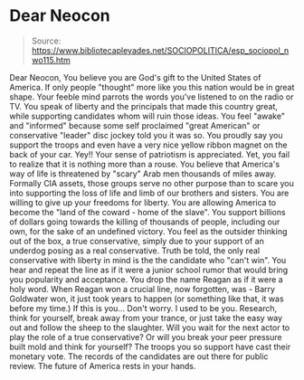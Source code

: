 # Dear Neocon

> Source: https://www.bibliotecapleyades.net/SOCIOPOLITICA/esp_sociopol_nwo115.htm

Dear Neocon,
You believe you are God's gift to the United States of America.
If only people "thought" more like you this
nation would be in great shape.
Your feeble mind parrots the words you've listened to on the radio or
TV. You speak of liberty and the principals that made this country
great, while supporting candidates whom will ruin those ideas.
You feel "awake" and "informed" because some
self proclaimed "great American" or conservative "leader" disc jockey
told you it was so.
You proudly say you support the troops and even have a very nice yellow
ribbon magnet on the back of your car. Yey!! Your sense of patriotism is
appreciated. Yet, you fail to realize that it is nothing more than a
rouse. You believe that America's way of life is threatened by "scary"
Arab men thousands of miles away.
Formally CIA assets, those groups serve no
other purpose than to scare you into supporting the loss of life and
limb of our brothers and sisters. You are willing to give up your
freedoms for liberty.
You are allowing America to become the "land
of the coward - home of the slave".
You support billions of dollars going
towards the killing of thousands of people, including our own, for the
sake of an undefined victory.
You feel as the outsider thinking out of the box, a true conservative,
simply due to your support of an underdog posing as a real conservative.
Truth be told, the only real conservative with liberty in mind is the
the candidate who "can't win". You hear and repeat the line as if it
were a junior school rumor that would bring you popularity and
acceptance.
You drop the name Reagan as if it were a
holy word. When Reagan won a crucial line, now forgotten, was - Barry
Goldwater won, it just took years to happen (or something like that, it
was before my time.)
If this is you... Don't worry. I used to be you.
Research, think for yourself, break away
from your trance, or just take the easy way out and follow the sheep to
the slaughter.
Will you wait for the next actor to play the role of a true
conservative? Or will you break your peer pressure built mold and think
for yourself? The troops you so support have cast their monetary vote.
The records of the candidates are out there for public review.
The future of America rests in your hands.
